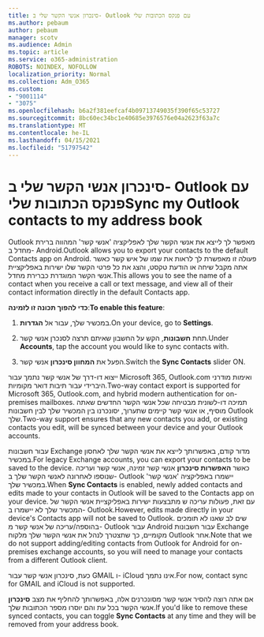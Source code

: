 ```yaml
---
title: סינכרון אנשי הקשר שלי ב- Outlook עם פנקס הכתובות שלי
ms.author: pebaum
author: pebaum
manager: scotv
ms.audience: Admin
ms.topic: article
ms.service: o365-administration
ROBOTS: NOINDEX, NOFOLLOW
localization_priority: Normal
ms.collection: Adm_O365
ms.custom:
- "9001114"
- "3075"
ms.openlocfilehash: b6a2f381eefcaf4b09713749035f390f65c53727
ms.sourcegitcommit: 8bc60ec34bc1e40685e3976576e04a2623f63a7c
ms.translationtype: MT
ms.contentlocale: he-IL
ms.lasthandoff: 04/15/2021
ms.locfileid: "51797542"
---
```

# <a name="sync-my-outlook-contacts-to-my-address-book"></a><span data-ttu-id="c5213-102">סינכרון אנשי הקשר שלי ב- Outlook עם פנקס הכתובות שלי</span><span class="sxs-lookup"><span data-stu-id="c5213-102">Sync my Outlook contacts to my address book</span></span>

<span data-ttu-id="c5213-103">Outlook מאפשר לך לייצא את אנשי הקשר שלך לאפליקציה 'אנשי קשר' המהווה ברירת מחדל ב- Android.</span><span class="sxs-lookup"><span data-stu-id="c5213-103">Outlook allows you to export your contacts to the default Contacts app on Android.</span></span> <span data-ttu-id="c5213-104">פעולה זו מאפשרת לך לראות את שמו של איש קשר כאשר אתה מקבל שיחה או הודעת טקסט, והצג את כל פרטי הקשר שלו ישירות באפליקציית אנשי הקשר המוגדרת כברירת מחדל.</span><span class="sxs-lookup"><span data-stu-id="c5213-104">This allows you to see the name of a contact when you receive a call or text message, and view all of their contact information directly in the default Contacts app.</span></span>
 
<span data-ttu-id="c5213-105">**כדי להפוך תכונה זו לזמינה**:</span><span class="sxs-lookup"><span data-stu-id="c5213-105">**To enable this feature**:</span></span>
 
1. <span data-ttu-id="c5213-106">במכשיר שלך, עבור אל **הגדרות**.</span><span class="sxs-lookup"><span data-stu-id="c5213-106">On your device, go to **Settings**.</span></span>

2. <span data-ttu-id="c5213-107">תחת **חשבונות**, הקש על החשבון שאיתם תרצה לסנכרן אנשי קשר.</span><span class="sxs-lookup"><span data-stu-id="c5213-107">Under **Accounts**, tap the account you would like to sync contacts with.</span></span>

3. <span data-ttu-id="c5213-108">הפעל את **המחוון סינכרון** אנשי קשר.</span><span class="sxs-lookup"><span data-stu-id="c5213-108">Switch the **Sync Contacts** slider ON.</span></span>
 
<span data-ttu-id="c5213-109">ייצוא דו-דרך של אנשי קשר נתמך עבור Microsoft 365, Outlook.com ואימות מודרני היברידי עבור תיבות דואר מקומיות.</span><span class="sxs-lookup"><span data-stu-id="c5213-109">Two-way contact export is supported for Microsoft 365, Outlook.com, and hybrid modern authentication for on-premises mailboxes.</span></span> <span data-ttu-id="c5213-110">תמיכה דו-לשונית מבטיחה שכל אנשי הקשר החדשים שאתה מוסיף, או אנשי קשר קיימים שתערוך, יסונכרנו בין המכשיר שלך לבין חשבונות Outlook שלך.</span><span class="sxs-lookup"><span data-stu-id="c5213-110">Two-way support ensures that any new contacts you add, or existing contacts you edit, will be synced between your device and your Outlook accounts.</span></span>
 
<span data-ttu-id="c5213-111">עבור חשבונות Exchange מדור קודם, באפשרותך לייצא את אנשי הקשר שלך לאחסון במכשיר.</span><span class="sxs-lookup"><span data-stu-id="c5213-111">For legacy Exchange accounts, you can export your contacts to be saved to the device.</span></span> <span data-ttu-id="c5213-112">כאשר **האפשרות סינכרון** אנשי קשר זמינה, אנשי קשר ועריכה שנוספו לאחרונה לאנשי הקשר שלך ב- Outlook יישמרו באפליקציה 'אנשי קשר' במכשיר שלך.</span><span class="sxs-lookup"><span data-stu-id="c5213-112">When **Sync Contacts** is enabled, newly added contacts and edits made to your contacts in Outlook will be saved to the Contacts app on your device.</span></span> <span data-ttu-id="c5213-113">עם זאת, פעולות עריכה ש מתבצעות ישירות באפליקציית אנשי הקשר של המכשיר שלך לא יישמרו ב- Outlook.</span><span class="sxs-lookup"><span data-stu-id="c5213-113">However, edits made directly in your device's Contacts app will not be saved to Outlook.</span></span> <span data-ttu-id="c5213-114">שים לב שאנו לא תומכים בהוספה/עריכה של אנשי קשר מ- Outlook עבור Android עבור חשבונות Exchange מקומיים, כך שתצטרך לנהל את אנשי הקשר שלך מלקוח Outlook אחר.</span><span class="sxs-lookup"><span data-stu-id="c5213-114">Note that we do not support adding/editing contacts from Outlook for Android for on-premises exchange accounts, so you will need to manage your contacts from a different Outlook client.</span></span>
 
<span data-ttu-id="c5213-115">כעת, סינכרון אנשי קשר עבור GMAIL ו- iCloud אינו נתמך.</span><span class="sxs-lookup"><span data-stu-id="c5213-115">For now, contact sync for GMAIL and iCloud is not supported.</span></span>
 
<span data-ttu-id="c5213-116">אם אתה רוצה להסיר אנשי קשר מסונכרנים אלה, באפשרותך להחליף את מצב **סינכרון** אנשי הקשר בכל עת והם יוסרו מספר הכתובות שלך.</span><span class="sxs-lookup"><span data-stu-id="c5213-116">If you'd like to remove these synced contacts, you can toggle **Sync Contacts** at any time and they will be removed from your address book.</span></span>
